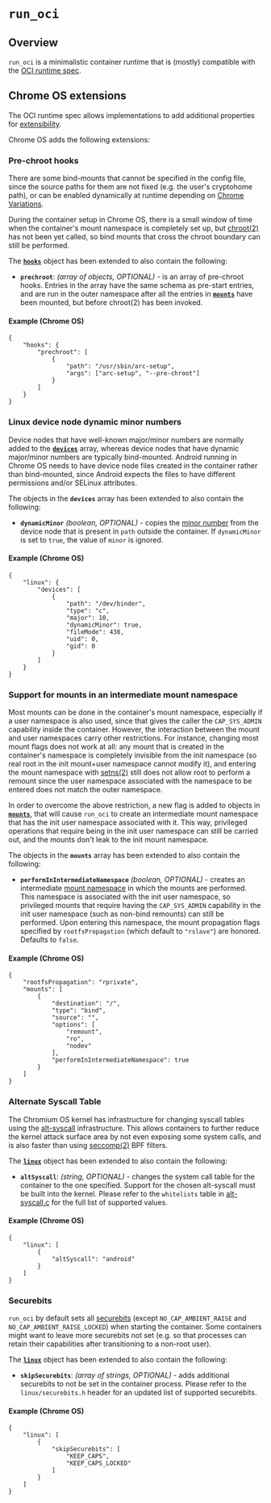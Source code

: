 # `run_oci`

## Overview

`run_oci` is a minimalistic container runtime that is (mostly) compatible with
the [OCI runtime spec](https://github.com/opencontainers/runtime-spec).

## Chrome OS extensions

The OCI runtime spec allows implementations to add additional properties for
[extensibility](https://github.com/opencontainers/runtime-spec/blob/master/config.md#extensibility).

Chrome OS adds the following extensions:

### Pre-chroot hooks

There are some bind-mounts that cannot be specified in the config file, since
the source paths for them are not fixed (e.g. the user's cryptohome path), or
can be enabled dynamically at runtime depending on [Chrome
Variations](https://www.google.com/chrome/browser/privacy/whitepaper.html#variations).

During the container setup in Chrome OS, there is a small window of time when
the container's mount namespace is completely set up, but
[chroot(2)](http://man7.org/linux/man-pages/man2/chroot.2.html) has not been yet
called, so bind mounts that cross the chroot boundary can still be performed.

The
[**`hooks`**](https://github.com/opencontainers/runtime-spec/blob/master/config.md#posix-platform-hooks)
object has been extended to also contain the following:

* **`prechroot`**: *(array of objects, OPTIONAL)* - is an array of pre-chroot
  hooks. Entries in the array have the same schema as pre-start entries, and are
  run in the outer namespace after all the entries in [**`mounts`**](https://github.com/opencontainers/runtime-spec/blob/master/config.md#mounts)
  have been mounted, but before chroot(2) has been invoked.

#### Example (Chrome OS)

    {
        "hooks": {
            "prechroot": [
                {
                    "path": "/usr/sbin/arc-setup",
                    "args": ["arc-setup", "--pre-chroot"]
                }
            ]
        }
    }

### Linux device node dynamic minor numbers

Device nodes that have well-known major/minor numbers are normally added to the
[**`devices`**](https://github.com/opencontainers/runtime-spec/blob/master/config-linux.md#devices)
array, whereas device nodes that have dynamic major/minor numbers are typically
bind-mounted. Android running in Chrome OS needs to have device node files
created in the container rather than bind-mounted, since Android expects the
files to have different permissions and/or SELinux attributes.

The objects in the **`devices`** array has been extended to also contain the
following:

* **`dynamicMinor`** *(boolean, OPTIONAL)* - copies the [minor
  number](https://www.kernel.org/doc/Documentation/admin-guide/devices.txt) from
  the device node that is present in `path` outside the container. If
  `dynamicMinor` is set to `true`, the value of `minor` is ignored.

#### Example (Chrome OS)

    {
        "linux": {
            "devices": [
                {
                    "path": "/dev/binder",
                    "type": "c",
                    "major": 10,
                    "dynamicMinor": true,
                    "fileMode": 438,
                    "uid": 0,
                    "gid": 0
                }
            ]
        }
    }

### Support for mounts in an intermediate mount namespace

Most mounts can be done in the container's mount namespace, especially if a user
namespace is also used, since that gives the caller the `CAP_SYS_ADMIN`
capability inside the container. However, the interaction between the mount and
user namespaces carry other restrictions. For instance, changing most mount
flags does not work at all: any mount that is created in the container's
namespace is completely invisible from the init namespace (so real root in the
init mount+user namespace cannot modify it), and entering the mount namespace
with [setns(2)](http://man7.org/linux/man-pages/man2/setns.2.html) still does
not allow root to perform a remount since the user namespace associated with the
namespace to be entered does not match the outer namespace.

In order to overcome the above restriction, a new flag is added to objects in
[**`mounts`**](https://github.com/opencontainers/runtime-spec/blob/master/config.md#mounts),
that will cause `run_oci` to create an intermediate mount namespace that has the
init user namespace associated with it. This way, privileged operations that
require being in the init user namespace can still be carried out, and the
mounts don't leak to the init mount namespace.

The objects in the **`mounts`** array has been extended to also contain the
following:

* **`performInIntermediateNamespace`** *(boolean, OPTIONAL)* - creates an
  intermediate [mount
  namespace](http://man7.org/linux/man-pages/man7/mount_namespaces.7.html) in
  which the mounts are performed. This namespace is associated with the init
  user namespace, so privileged mounts that require having the `CAP_SYS_ADMIN`
  capability in the init user namespace (such as non-bind remounts) can still be
  performed. Upon entering this namespace, the mount propagation flags specified
  by `rootfsPropagation` (which default to `"rslave"`) are honored. Defaults to
  `false`.

#### Example (Chrome OS)

    {
        "rootfsPropagation": "rprivate",
        "mounts": [
            {
                "destination": "/",
                "type": "bind",
                "source": "",
                "options": [
                    "remount",
                    "ro",
                    "nodev"
                ],
                "performInIntermediateNamespace": true
            }
        ]
    }

### Alternate Syscall Table

The Chromium OS kernel has infrastructure for changing syscall tables using the
[alt-syscall](https://chromium.googlesource.com/chromiumos/third_party/kernel/+/4ee2ed4d5903c2354c3ded9ee8eef663c403e457/security/chromiumos/Kconfig#28)
infrastructure.  This allows containers to further reduce the kernel attack
surface area by not even exposing some system calls, and is also faster than
using [seccomp(2)](http://man7.org/linux/man-pages/man2/seccomp.2.html) BPF
filters.

The
[**`linux`**](https://github.com/opencontainers/runtime-spec/blob/master/config-linux.md)
object has been extended to also contain the following:

* **`altSyscall`**: *(string, OPTIONAL)* - changes the system call table for the
  container to the one specified.  Support for the chosen alt-syscall must be
  built into the kernel.  Please refer to the `whitelists` table in
  [alt-syscall.c](https://chromium.git.corp.google.com/chromiumos/third_party/kernel/+/chromeos-4.4/security/chromiumos/alt-syscall.c)
  for the full list of supported values.

#### Example (Chrome OS)

    {
        "linux": [
            {
                "altSyscall": "android"
            }
        ]
    }

### Securebits

`run_oci` by default sets all [securebits](https://lwn.net/Articles/280279/)
(except `NO_CAP_AMBIENT_RAISE` and `NO_CAP_AMBIENT_RAISE_LOCKED`) when starting
the container.  Some containers might want to leave more securebits not set
(e.g. so that processes can retain their capabilities after transitioning to a
non-root user).

The
[**`linux`**](https://github.com/opencontainers/runtime-spec/blob/master/config-linux.md)
object has been extended to also contain the following:

* **`skipSecurebits`**: *(array of strings, OPTIONAL)* - adds additional securebits
  to not be set in the container process.  Please refer to the
  `linux/securebits.h` header for an updated list of supported securebits.

#### Example (Chrome OS)

    {
        "linux": [
            {
                "skipSecurebits": [
                    "KEEP_CAPS",
                    "KEEP_CAPS_LOCKED"
                ]
            }
        ]
    }
